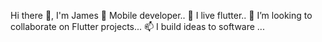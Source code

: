 Hi there 👋, I'm James
👀 Mobile developer..
🌱 I live flutter..
💞️ I’m looking to collaborate on Flutter projects...
📫 I build ideas to software ...

<!---
smicks11/smicks11 is a ✨ special ✨ repository because its `README.md` (this file) appears on your GitHub profile.
You can click the Preview link to take a look at your changes.
--->
